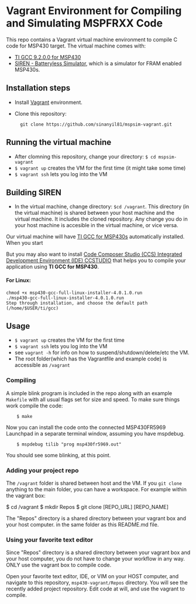 # Vagrant Environment for Compiling and Simulating MSPFRXX Code

This repo contains a Vagrant virtual machine environment to compile C code for MSP430 target. The virtual machine comes with:
- [TI GCC 9.2.0.0 for MSP430](http://software-dl.ti.com/msp430/msp430_public_sw/mcu/msp430/MSPGCC/9_2_0_0/export/msp430-gcc-full-linux-x64-installer-9.2.0.0.run)
- [SIREN - Batteryless Simulator](https://github.com/PERSISTLab/BatterylessSim), which is a simulator for FRAM enabled MSP430s.

## Installation steps

- Install [Vagrant](https://www.vagrantup.com/) environment. 
- Clone this repository:

		git clone https://github.com/sinanyil81/mspsim-vagrant.git

## Running the virtual machine
- After clomning this repository, change your directory: `$ cd mspsim-vagrant`
- `$ vagrant up` creates the VM for the first time (it might take some time)
- `$ vagrant ssh` lets you log into the VM

## Building SIREN 
- In the virtual machine, change directory: `$cd /vagrant`. This directory (in the virtual machine) is shared between your host machine and the virtual machine. It includes the cloned repository. Any change you do in your host machine is accesible in the virtual machine, or vice versa. 




Our virtual machine will have [TI GCC for MSP430s](https://www.ti.com/tool/MSP430-GCC-OPENSOURCE) automatically installed. When you start 

But you may also want to install [Code Composer Studio (CCS) Integrated Development Environment (IDE)
CCSTUDIO](https://www.ti.com/tool/CCSTUDIO) that helps you to compile your application using **TI GCC for MSP430**.  



#### For Linux:

	chmod +x msp430-gcc-full-linux-installer-4.0.1.0.run
	./msp430-gcc-full-linux-installer-4.0.1.0.run
	Step through installation, and choose the default path (/home/$USER/ti/gcc)

Usage
-----
- `$ vagrant up` creates the VM for the first time
- `$ vagrant ssh` lets you log into the VM
- see `vagrant -h` for info on how to suspend/shutdown/delete/etc the VM.
- The root folder(which has the Vagrantfile and example code) is accessible as `/vagrant`

### Compiling
A simple blink program is included in the repo along with an example `Makefile` with all usual flags set for size and speed. To make sure things work compile the code:


		$ make

	
Now you can install the code onto the connected MSP430FR5969 Launchpad in a separate terminal window, assuming you have mspdebug.


		$ mspdebug tilib "prog msp430fr5969.out" 

	
You should see some blinking, at this point.

### Adding your project repo
The `/vagrant` folder is shared between host and the VM. If you `git clone` anything to the main folder, you can have a workspace. For example within the vagrant box:

$ cd /vagrant
$ mkdir Repos
$ git clone [REPO_URL] [REPO_NAME]

The "Repos" directory is a shared directory between your vagrant box and your host computer. in the same folder as this README.md file.

### Using your favorite text editor
Since "Repos" directory is a shared directory between your vagrant box and your host computer, you do not have to change your workflow in any way. ONLY use the vagrant box to compile code.

Open your favorite text editor, IDE, or VIM on your HOST computer, and navigate to this repository, `msp430-vagrant/Repos` directory. You will see the recently added project repository. Edit code at will, and use the vagrant to compile.

